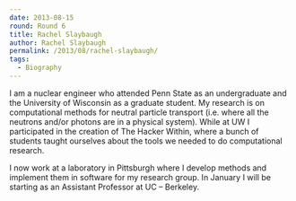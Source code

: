 ```yaml
---
date: 2013-08-15
round: Round 6
title: Rachel Slaybaugh
author: Rachel Slaybaugh
permalink: /2013/08/rachel-slaybaugh/
tags:
  - Biography
---
```

I am a nuclear engineer who attended Penn State as an undergraduate and the University of Wisconsin as a graduate student. My research is on computational methods for neutral particle transport (i.e. where all the neutrons and/or photons are in a physical system). While at UW I participated in the creation of The Hacker Within, where a bunch of students taught ourselves about the tools we needed to do computational research.

I now work at a laboratory in Pittsburgh where I develop methods and implement them in software for my research group. In January I will be starting as an Assistant Professor at UC &#8211; Berkeley.
